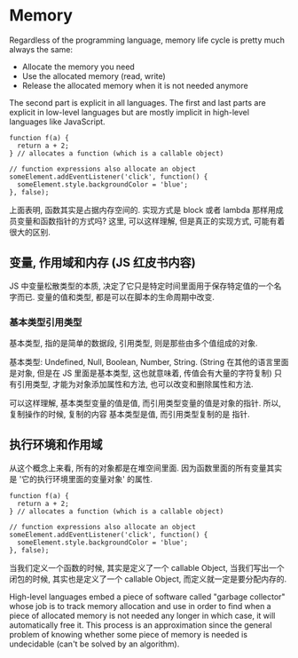# Memory

Regardless of the programming language, memory life cycle is pretty much always the same:

* Allocate the memory you need
* Use the allocated memory (read, write)
* Release the allocated memory when it is not needed anymore

The second part is explicit in all languages. The first and last parts are explicit in low-level languages but are mostly implicit in high-level languages like JavaScript.

```JS
function f(a) {
  return a + 2;
} // allocates a function (which is a callable object)

// function expressions also allocate an object
someElement.addEventListener('click', function() {
  someElement.style.backgroundColor = 'blue';
}, false);
```

上面表明, 函数其实是占据内存空间的. 实现方式是 block 或者 lambda 那样用成员变量和函数指针的方式吗? 这里, 可以这样理解, 但是真正的实现方式, 可能有着很大的区别.

## 变量, 作用域和内存 (JS 红皮书内容)

JS 中变量松散类型的本质, 决定了它只是特定时间里面用于保存特定值的一个名字而已. 变量的值和类型, 都是可以在脚本的生命周期中改变.

### 基本类型引用类型

基本类型, 指的是简单的数据段, 引用类型, 则是那些由多个值组成的对象.

基本类型: Undefined, Null, Boolean, Number, String. (String 在其他的语言里面是对象, 但是在 JS 里面是基本类型, 这也就意味着, 传值会有大量的字符复制)
只有引用类型, 才能为对象添加属性和方法, 也可以改变和删除属性和方法.

可以这样理解, 基本类型变量的值是值, 而引用类型变量的值是对象的指针. 所以, 复制操作的时候, 复制的内容 基本类型是值, 而引用类型复制的是 指针.

## 执行环境和作用域

从这个概念上来看, 所有的对象都是在堆空间里面. 因为函数里面的所有变量其实是 '它的执行环境里面的变量对象' 的属性.

```JS
function f(a) {
  return a + 2;
} // allocates a function (which is a callable object)

// function expressions also allocate an object
someElement.addEventListener('click', function() {
  someElement.style.backgroundColor = 'blue';
}, false);
```

当我们定义一个函数的时候, 其实是定义了一个 callable Object, 当我们写出一个闭包的时候, 其实也是定义了一个 callable Object, 而定义就一定是要分配内存的.

High-level languages embed a piece of software called "garbage collector" whose job is to track memory allocation and use in order to find when a piece of allocated memory is not needed any longer in which case, it will automatically free it. This process is an approximation since the general problem of knowing whether some piece of memory is needed is undecidable (can't be solved by an algorithm).
